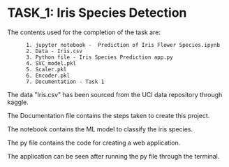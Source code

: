 # TASK_1: Iris Species Detection

The contents used for the completion of the task are:
          
          1. jupyter notebook -  Prediction of Iris Flower Species.ipynb
          2. Data - Iris.csv  
          3. Python file - Iris Species Prediction app.py
          4. SVC_model.pkl
          5. Scaler.pkl
          6. Encoder.pkl
          7. Documentation - Task 1                        

The data "Iris.csv" has been sourced from the UCI data repository through kaggle.

The Documentation file contains the steps taken to create this project.

The notebook contains the ML model to classify the iris species.

The py file contains the code for creating a web application. 

The application can be seen after running the py file through the terminal.

